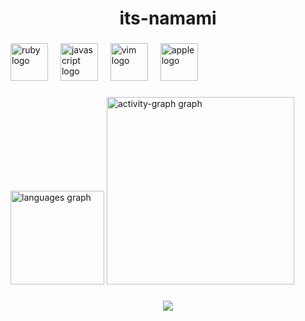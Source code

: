 <h1 align="center">its-namami</h1>

###

<div align="left">
  <img src="https://cdn.jsdelivr.net/gh/devicons/devicon/icons/ruby/ruby-original.svg" height="60" alt="ruby logo"  />
  <img width="12" />
  <img src="https://cdn.jsdelivr.net/gh/devicons/devicon/icons/javascript/javascript-original.svg" height="60" alt="javascript logo"  />
  <img width="12" />
  <img src="https://cdn.jsdelivr.net/gh/devicons/devicon/icons/vim/vim-original.svg" height="60" alt="vim logo"  />
  <img width="12" />
  <img src="https://cdn.jsdelivr.net/gh/devicons/devicon/icons/apple/apple-original.svg" height="60" alt="apple logo"  />
</div>

###

<div align="left">
  <img src="https://github-readme-stats.vercel.app/api/top-langs?username=its-namami&locale=en&hide_title=false&layout=compact&card_width=320&langs_count=4&theme=flag-india&hide_border=false&order=2" height="150" alt="languages graph"  />
  <img src="https://github-readme-activity-graph.vercel.app/graph?username=its-namami&radius=16&theme=github-light&area=true&order=5" height="300" alt="activity-graph graph"  />
</div>

###

<div align="center">
  <img src="https://count.getloli.com/@:its-namami?theme=original-new&padding=7&scale=1&align=top&pixelated=0&darkmode=0"  />
</div>

###
